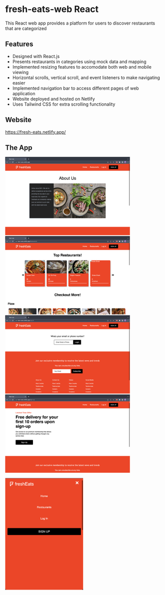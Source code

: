 # fresh-eats-web React

This React web app provides a platform for users to discover restaurants that are categorized

## Features

- Designed with React.js
- Presents restaurants in categories using mock data and mapping
- Implemented resizing features to accomodate both web and mobile viewing
- Horizontal scrolls, vertical scroll, and event listeners to make navigating easier
- Implemented navigation bar to access different pages of web application
- Website deployed and hosted on Netlify
- Uses Tailwind CSS for extra scrolling functionality

## Website
https://fresh-eats.netlify.app/

## The App

<p float="left">
<img src="https://github.com/kevin-truong7/fresh-eats-web/blob/main/src/images/few_home.png" width="400" />
<img src="https://github.com/kevin-truong7/fresh-eats-web/blob/main/src/images/few_main.png" width="400" />
<img src="https://github.com/kevin-truong7/fresh-eats-web/blob/main/src/images/few_login.png" width="400" />
<img src="https://github.com/kevin-truong7/fresh-eats-web/blob/main/src/images/few_signup.png" width="400" />
</p>
<img src="https://github.com/kevin-truong7/fresh-eats-web/blob/main/src/images/few_menu.png" width="250" />
